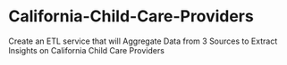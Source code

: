 # California-Child-Care-Providers
Create an ETL service that will Aggregate Data from 3 Sources to Extract Insights on California Child Care Providers
